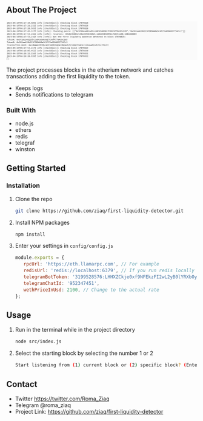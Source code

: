 <!-- ABOUT THE PROJECT -->
## About The Project

![Screenshot](./images/screenshot.png)

The project processes blocks in the etherium network and catches transactions adding the first liquidity to the token.
- Keeps logs
- Sends notifications to telegram

### Built With

- node.js
- ethers
- redis
- telegraf
- winston

<!-- GETTING STARTED -->
## Getting Started

### Installation

1. Clone the repo
   ```sh
   git clone https://github.com/ziaq/first-liquidity-detector.git
   ```
3. Install NPM packages
   ```sh
   npm install
   ```
4. Enter your settings in `config/config.js`
   ```js
   module.exports = {
      rpcUrl: 'https://eth.llamarpc.com', // For example
      redisUrl: 'redis://localhost:6379', // If you run redis locally
      telegramBotToken: '3199528576:LHHXZCkje0xf9NFEkzFI2wL2yB0lYRXbOy', // It's not my bot token :)
      telegramChatId: '952347451',
      wethPriceInUsd: 2100, // Сhange to the actual rate
   };
   ```

<!-- USAGE EXAMPLES -->
## Usage

1. Run in the terminal while in the project directory 
   ```sh
   node src/index.js
   ```
2. Select the starting block by selecting the number 1 or 2
   ```sh
   Start listening from (1) current block or (2) specific block? (Enter 1 or 2): 1
   ``` 

## Contact

- Twitter https://twitter.com/Roma_Ziaq
- Telegram @roma_ziaq
- Project Link: https://github.com/ziaq/first-liquidity-detector